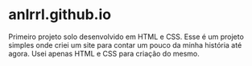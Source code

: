 # anlrrl.github.io
Primeiro projeto solo desenvolvido em HTML e CSS.
Esse é um projeto simples onde criei um site para contar um pouco da minha história até agora. Usei apenas HTML e CSS para criação do mesmo. 
